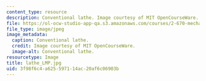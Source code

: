 ```yaml
---
content_type: resource
description: Conventional lathe. Image courtesy of MIT OpenCourseWare.
file: https://ol-ocw-studio-app-qa.s3.amazonaws.com/courses/2-670-mechanical-engineering-tools-january-iap-2004/3f98f6c4a625597114ac20af6c06903b_lathe_LMP.jpg
file_type: image/jpeg
image_metadata:
  caption: Conventional lathe.
  credit: Image courtesy of MIT OpenCourseWare.
  image-alt: Conventional lathe.
resourcetype: Image
title: lathe_LMP.jpg
uid: 3f98f6c4-a625-5971-14ac-20af6c06903b
---
```

